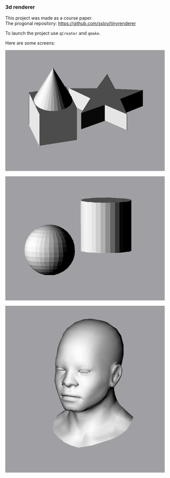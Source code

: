 ### 3d renderer

This project was made as a course paper.  
The progonal repository: https://github.com/ssloy/tinyrenderer  
  
To launch the project use `qCreator` and `qmake`.  
  
Here are some screens:  

![/ivanaleksa/3d-rendering/blob/main/13.png](https://github.com/ivanaleksa/3d-rendering/blob/main/13.png)  

![/ivanaleksa/3d-rendering/blob/main/13.png](https://github.com/ivanaleksa/3d-rendering/blob/main/1.png)  

![/ivanaleksa/3d-rendering/blob/main/13.png](https://github.com/ivanaleksa/3d-rendering/blob/main/head.png)
